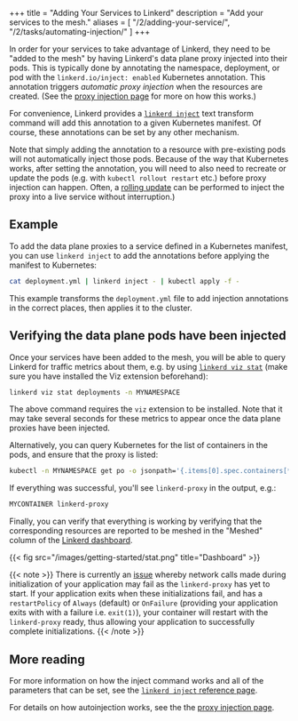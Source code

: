 +++
title = "Adding Your Services to Linkerd"
description = "Add your services to the mesh."
aliases = [
  "/2/adding-your-service/",
  "/2/tasks/automating-injection/"
]
+++

In order for your services to take advantage of Linkerd, they need to be "added
to the mesh" by having Linkerd's data plane proxy injected into their pods.
This is typically done by annotating the namespace, deployment, or pod with the
`linkerd.io/inject: enabled` Kubernetes annotation. This annotation triggers
*automatic proxy injection* when the resources are created.
(See the [proxy injection
page](/2/features/proxy-injection/) for more on how this works.)

For convenience, Linkerd provides a [`linkerd
inject`](/2/reference/cli/inject/) text transform command will add this
annotation to a given Kubernetes manifest. Of course, these annotations can be
set by any other mechanism.

Note that simply adding the annotation to a resource with pre-existing pods
will not automatically inject those pods. Because of the way that Kubernetes
works, after setting the annotation, you will need to also need to recreate or
update the pods (e.g. with `kubectl rollout restart` etc.) before proxy
injection can happen. Often, a [rolling
update](https://kubernetes.io/docs/tutorials/kubernetes-basics/update/update-intro/)
can be performed to inject the proxy into a live service without interruption.)

## Example

To add the data plane proxies to a service defined in a Kubernetes manifest,
you can use `linkerd inject` to add the annotations before applying the manifest
to Kubernetes:

```bash
cat deployment.yml | linkerd inject - | kubectl apply -f -
```

This example transforms the `deployment.yml` file to add injection annotations
in the correct places, then applies it to the cluster.

## Verifying the data plane pods have been injected

Once your services have been added to the mesh, you will be able to query
Linkerd for traffic metrics about them, e.g. by using [`linkerd
viz stat`](/2/reference/cli/viz/#stat) (make sure you have installed the Viz extension
beforehand):

```bash
linkerd viz stat deployments -n MYNAMESPACE
```

The above command requires the `viz` extension to be installed.
Note that it may take several seconds for these metrics to appear once the data
plane proxies have been injected.

Alternatively, you can query Kubernetes for the list of containers in the pods,
and ensure that the proxy is listed:

```bash
kubectl -n MYNAMESPACE get po -o jsonpath='{.items[0].spec.containers[*].name}'
```

If everything was successful, you'll see `linkerd-proxy` in the output, e.g.:

```bash
MYCONTAINER linkerd-proxy
```

Finally, you can verify that everything is working by verifying that the
corresponding resources are reported to be meshed in the "Meshed" column of the
[Linkerd dashboard](/2/features/dashboard/).

{{< fig src="/images/getting-started/stat.png" title="Dashboard" >}}

{{< note >}}
There is currently an
[issue](https://github.com/linkerd/linkerd2/issues/2704#issuecomment-483809204)
whereby network calls made during initialization of your application may fail as
the `linkerd-proxy` has yet to start. If your application exits when these
initializations fail, and has a `restartPolicy` of `Always` (default) or
`OnFailure` (providing your application exits with with a failure i.e.
`exit(1)`), your container will restart with the `linkerd-proxy` ready, thus
allowing your application to successfully complete initializations.
{{< /note >}}

## More reading

For more information on how the inject command works and all of the parameters
that can be set, see the [`linkerd inject` reference
page](/2/reference/cli/inject/).

For details on how autoinjection works, see the the [proxy injection
page](/2/features/proxy-injection/).
